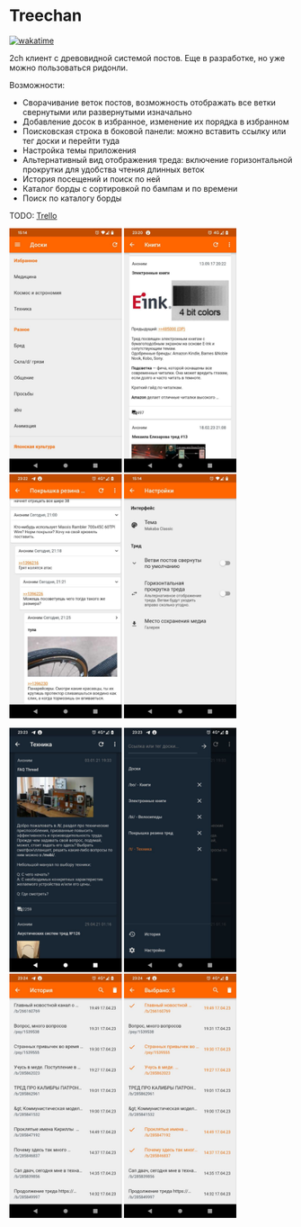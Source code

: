 # Treechan

[![wakatime](https://wakatime.com/badge/user/eb06c1d0-7ef9-4e5d-a664-4c0924533305/project/45d01e9d-9732-4df4-8eec-4c9090913f4d.svg)](https://wakatime.com/badge/user/eb06c1d0-7ef9-4e5d-a664-4c0924533305/project/45d01e9d-9732-4df4-8eec-4c9090913f4d)

2ch клиент с древовидной системой постов. 
Еще в разработке, но уже можно пользоваться ридонли.

Возможности:
 - Сворачивание веток постов, возможность отображать все ветки свернутыми или развернутыми изначально
 - Добавление досок в избранное, изменение их порядка в избранном
 - Поисковская строка в боковой панели: можно вставить ссылку или тег доски и перейти туда
 - Настройка темы приложения
 - Альтернативный вид отображения треда: включение горизонтальной прокрутки для удобства чтения длинных веток
 - История посещений и поиск по ней
 - Каталог борды с сортировкой по бампам и по времени
 - Поиск по каталогу борды
 
TODO: [Trello](https://trello.com/b/JxlUBxC0/todo "Trello")


<p float="left">
  <img src="demo-pics/1.jpg" width="200" />
  <img src="demo-pics/2.jpg" width="200" /> 
  <img src="demo-pics/3.jpg" width="200" /> 
  <img src="demo-pics/4.jpg" width="200" /> 
</p>
<p float="left">
  <img src="demo-pics/5.jpg" width="200" />
  <img src="demo-pics/6.jpg" width="200" />
  <img src="demo-pics/7.jpg" width="200" /> 
  <img src="demo-pics/8.jpg" width="200" /> 
 
</p>




